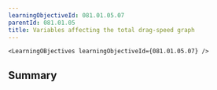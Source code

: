 ```yaml
---
learningObjectiveId: 081.01.05.07
parentId: 081.01.05
title: Variables affecting the total drag-speed graph
---
```


```tsx eval
<LearningOBjectives learningObjectiveId={081.01.05.07} />
```

## Summary
